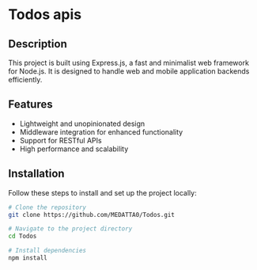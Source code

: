 # Todos apis

## Description
This project is built using Express.js, a fast and minimalist web framework for Node.js. It is designed to handle web and mobile application backends efficiently.

## Features
- Lightweight and unopinionated design
- Middleware integration for enhanced functionality
- Support for RESTful APIs
- High performance and scalability

## Installation
Follow these steps to install and set up the project locally:

```bash
# Clone the repository
git clone https://github.com/MEDATTA0/Todos.git

# Navigate to the project directory
cd Todos

# Install dependencies
npm install
